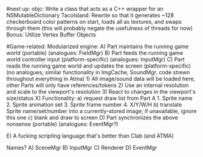 #next up:
objc:  Write a class that acts as a C++ wrapper for an NSMutableDictionary
TacoIsland:  Rewrite so that it generates ~128 checkerboard color patterns on
	start, loads all as textures, and swaps through them (this will
	probably negate the usefulness of threads for now)
	Bonus:  Utilize Vertex Buffer Objects

#Game-related:
Modularized engine:
A) Part maintains the running game world (portable)
	(analogues:  FieldMgr)
B) Part feeds the running game world controller input (platform-specific)
	(analogues:  InputMgr)
C) Part reads the running game world and updates the screen (platform-specific)
	(no analogues; similar functionality in ImgCache, SoundMgr, code strewn
	throughout everything in Atma)
	1) All image/sound data will be loaded here, other Parts will only have
	   references/tokens
	2) Use an internal resolution and scale to the viewport's resolution
	3) React to changes in the viewport's size/status
	X) Functionality:
		a) request draw list from Part A
			1.	Sprite name
			2.	Sprite animation set
			3.	Sprite frame number
			4.	X/Y/W/H
		b) translate Sprite name/set/number into a currently-stored
		   image; if unavailable, ignore this one
		c) blank and draw to screen
D) Part synchronizes the above nonsense (portable)
	(analogues:  EventMgr?)

E) A fucking scripting language that's better than Clab (and ATMA)

Names?
A)	SceneMgr
B)	InputMgr
C)	Renderer
D)	EventMgr

